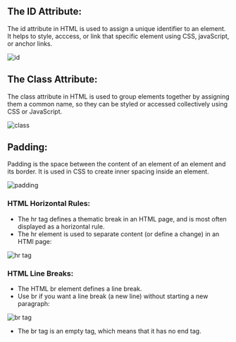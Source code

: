 ## The ID Attribute:
The id attribute in HTML is used to assign a unique identifier to an element. It helps to style, acccess, or link that specific element using CSS, javaScript, or anchor links.

![id](https://github.com/user-attachments/assets/31233807-4d14-4ebe-855f-d31e48f9f453)

## The Class Attribute:
The class attribute in HTML is used to group elements together by assigning them a common name, so they can be styled or accessed collectively using CSS or JavaScript. 

![class](https://github.com/user-attachments/assets/7509e430-c407-4e3c-bcdb-b82b1e93864b)

## Padding:
Padding is the space between the content of an element of an element and its border. It is used in CSS to create inner spacing inside an element.

![padding](https://github.com/user-attachments/assets/551c29fa-8f98-445d-9d8d-f20ef97b53a6)

### HTML Horizontal Rules:
- The hr tag defines a thematic break in an HTML page, and is most often displayed as a horizontal rule.
- The hr element is used to separate content (or define a change) in an HTMl page:

![hr tag](https://github.com/user-attachments/assets/5cdab91a-d111-4d69-8254-076611150e1f)

### HTML Line Breaks:
- The HTML br element defines a line break.
- Use br if you want a line break (a new line) without starting a new paragraph:

![br tag](https://github.com/user-attachments/assets/bcdf1a7e-1068-4ff7-8a73-0ae5831dcc58)
- The br tag is an empty tag, which means that it has no end tag.




